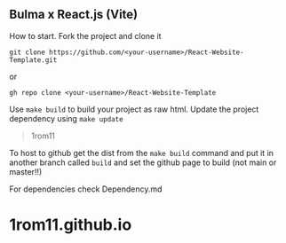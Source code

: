 ## Bulma x React.js (Vite)

How to start. Fork the project and clone it

`
git clone https://github.com/<your-username>/React-Website-Template.git
`

or

`
gh repo clone <your-username>/React-Website-Template
`

Use `make build` to build your project as raw html. Update the project dependency using `make update`

> 1rom11


To host to github get the dist from the `make build` command and put it in another branch called `build` and set the github page to build (not main or master!!)

For dependencies check Dependency.md 
# 1rom11.github.io
